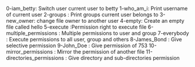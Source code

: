 0-iam_betty: Switch user current user to betty
1-who_am_i: Print username of current user
2-groups : Print groups current user belongs to
3-new_owner: change file owner to another user
4-empty: Create an empty file called hello
5-execute :Permission right to execute file
6-multiple_permissions : Multiple permissions to user and group
7-everybody : Execute permissions to all user, group and others
8-James_Bond : Give selective permission
9-John_Doe : Give permission of 753
10-mirror_permissions : Mirror the permission of another file
11-directories_permissions : Give directory and sub-directories permission

